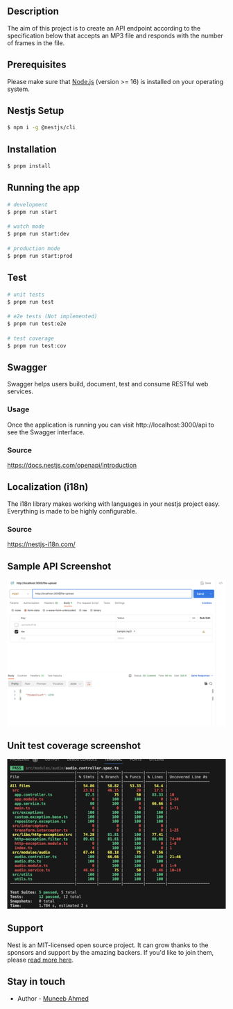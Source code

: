 ## Description

The aim of this project is to create an API endpoint according to the specification below that accepts an MP3 file and responds with the number of frames in the file.

## Prerequisites

Please make sure that [Node.js](https://nodejs.org/en) (version >= 16) is installed on your operating system.

## Nestjs Setup

```bash
$ npm i -g @nestjs/cli
```

## Installation

```bash
$ pnpm install
```

## Running the app

```bash
# development
$ pnpm run start

# watch mode
$ pnpm run start:dev

# production mode
$ pnpm run start:prod
```

## Test

```bash
# unit tests
$ pnpm run test

# e2e tests (Not implemented)
$ pnpm run test:e2e

# test coverage
$ pnpm run test:cov
```

## Swagger

Swagger helps users build, document, test and consume RESTful web services.

### Usage

Once the application is running you can visit http://localhost:3000/api to see the Swagger interface.

### Source

https://docs.nestjs.com/openapi/introduction


## Localization (i18n)

The i18n library makes working with languages in your nestjs project easy. Everything is made to be highly configurable.

### Source

https://nestjs-i18n.com/

## Sample API Screenshot

![Alt text](result.png?raw=true "Sample API Screenshot")

## Unit test coverage screenshot

![Alt text](unit_test.png?raw=true "Unit test coverage screenshot")

## Support

Nest is an MIT-licensed open source project. It can grow thanks to the sponsors and support by the amazing backers. If you'd like to join them, please [read more here](https://docs.nestjs.com/support).

## Stay in touch

- Author - [Muneeb Ahmed](https://pk.linkedin.com/in/muneeb-ahmed-319a4396)